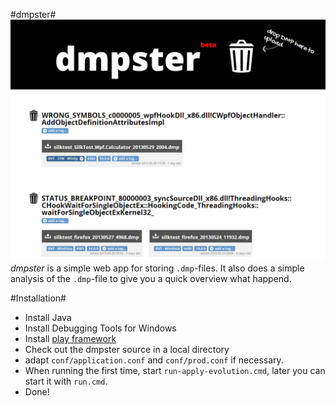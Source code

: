 #dmpster#
![dmpster screenshot](dmpster.png)
_dmpster_ is a simple web app for storing `.dmp`-files. 
It also does a simple analysis of the `.dmp`-file to give you a quick overview what happend.

#Installation#
* Install Java
* Install Debugging Tools for Windows
* Install [play framework](http://downloads.typesafe.com/play/2.1.0/play-2.1.0.zip)
* Check out the dmpster source in a local directory
* adapt `conf/application.conf` and `conf/prod.conf` if necessary.
* When running the first time, start `run-apply-evolution.cmd`, later you can start it with `run.cmd`.
* Done!
